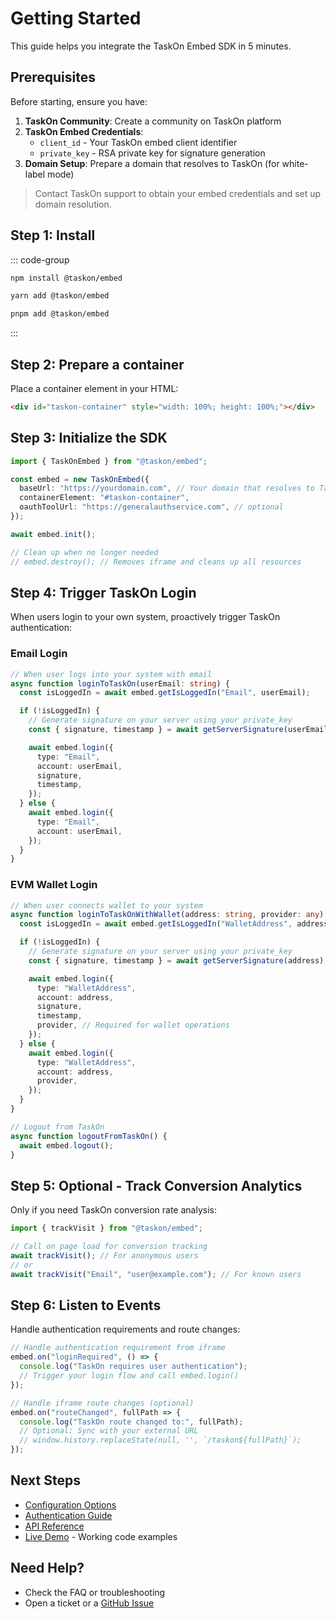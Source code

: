 # Getting Started

This guide helps you integrate the TaskOn Embed SDK in 5 minutes.

## Prerequisites

Before starting, ensure you have:

1. **TaskOn Community**: Create a community on TaskOn platform
2. **TaskOn Embed Credentials**:
   - `client_id` - Your TaskOn embed client identifier
   - `private_key` - RSA private key for signature generation
3. **Domain Setup**: Prepare a domain that resolves to TaskOn (for white-label mode)

> Contact TaskOn support to obtain your embed credentials and set up domain resolution.

## Step 1: Install

::: code-group

```bash [npm]
npm install @taskon/embed
```

```bash [yarn]
yarn add @taskon/embed
```

```bash [pnpm]
pnpm add @taskon/embed
```

:::

## Step 2: Prepare a container

Place a container element in your HTML:

```html
<div id="taskon-container" style="width: 100%; height: 100%;"></div>
```

## Step 3: Initialize the SDK

```typescript
import { TaskOnEmbed } from "@taskon/embed";

const embed = new TaskOnEmbed({
  baseUrl: "https://yourdomain.com", // Your domain that resolves to TaskOn
  containerElement: "#taskon-container",
  oauthToolUrl: "https://generalauthservice.com", // optional
});

await embed.init();

// Clean up when no longer needed
// embed.destroy(); // Removes iframe and cleans up all resources
```

## Step 4: Trigger TaskOn Login

When users login to your own system, proactively trigger TaskOn authentication:

### Email Login

```typescript
// When user logs into your system with email
async function loginToTaskOn(userEmail: string) {
  const isLoggedIn = await embed.getIsLoggedIn("Email", userEmail);

  if (!isLoggedIn) {
    // Generate signature on your server using your private_key
    const { signature, timestamp } = await getServerSignature(userEmail);

    await embed.login({
      type: "Email",
      account: userEmail,
      signature,
      timestamp,
    });
  } else {
    await embed.login({
      type: "Email",
      account: userEmail,
    });
  }
}
```

### EVM Wallet Login

```typescript
// When user connects wallet to your system
async function loginToTaskOnWithWallet(address: string, provider: any) {
  const isLoggedIn = await embed.getIsLoggedIn("WalletAddress", address);

  if (!isLoggedIn) {
    // Generate signature on your server using your private_key
    const { signature, timestamp } = await getServerSignature(address);

    await embed.login({
      type: "WalletAddress",
      account: address,
      signature,
      timestamp,
      provider, // Required for wallet operations
    });
  } else {
    await embed.login({
      type: "WalletAddress",
      account: address,
      provider,
    });
  }
}

// Logout from TaskOn
async function logoutFromTaskOn() {
  await embed.logout();
}
```

## Step 5: Optional - Track Conversion Analytics

Only if you need TaskOn conversion rate analysis:

```typescript
import { trackVisit } from "@taskon/embed";

// Call on page load for conversion tracking
await trackVisit(); // For anonymous users
// or
await trackVisit("Email", "user@example.com"); // For known users
```

## Step 6: Listen to Events

Handle authentication requirements and route changes:

```typescript
// Handle authentication requirement from iframe
embed.on("loginRequired", () => {
  console.log("TaskOn requires user authentication");
  // Trigger your login flow and call embed.login()
});

// Handle iframe route changes (optional)
embed.on("routeChanged", fullPath => {
  console.log("TaskOn route changed to:", fullPath);
  // Optional: Sync with your external URL
  // window.history.replaceState(null, '', `/taskon${fullPath}`);
});
```

## Next Steps

- [Configuration Options](/guide/configuration)
- [Authentication Guide](/guide/authentication)
- [API Reference](/api/)
- [Live Demo](https://github.com/Taskon-xyz/whitelabel-demo-rainbowkit) - Working code examples

## Need Help?

- Check the FAQ or troubleshooting
- Open a ticket or a [GitHub Issue](https://github.com/Taskon-xyz/taskon-embed/issues)
